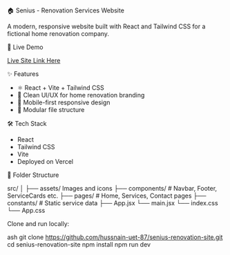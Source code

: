 🏠 Senius - Renovation Services Website

A modern, responsive website built with React and Tailwind CSS for a fictional home renovation company.

🚀 Live Demo

[Live Site Link Here](https://your-vercel-or-netlify-link.com)

✨ Features

- ⚛️ React + Vite + Tailwind CSS
- 🎨 Clean UI/UX for home renovation branding
- 📱 Mobile-first responsive design
- 📁 Modular file structure

🛠️ Tech Stack

- React
- Tailwind CSS
- Vite
- Deployed on Vercel

📁 Folder Structure

src/
│
├── assets/ Images and icons
├── components/ # Navbar, Footer, ServiceCards etc.
├── pages/ # Home, Services, Contact pages
├── constants/ # Static service data
├── App.jsx
└── main.jsx
└── index.css
└── App.css

Clone and run locally:

ash
git clone https://github.com/hussnain-uet-87/senius-renovation-site.git
cd senius-renovation-site
npm install
npm run dev



